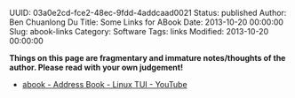 UUID: 03a0e2cd-fce2-48ec-9fdd-4addcaad0021
Status: published
Author: Ben Chuanlong Du
Title: Some Links for ABook
Date: 2013-10-20 00:00:00
Slug: abook-links
Category: Software
Tags: links
Modified: 2013-10-20 00:00:00

**Things on this page are fragmentary and immature notes/thoughts of the author. Please read with your own judgement!**
 
- [abook - Address Book - Linux TUI - YouTube](http://www.youtube.com/watch?v=mUJSfASuhwA)

